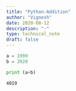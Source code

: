 ```yaml
---
title: "Python-Addition"
author: "Vignesh"
date: 2020-08-12
description: "-"
type: technical_note
draft: false
---
```


```python
a = 1999
b = 2020

print (a+b)
```

    4019

